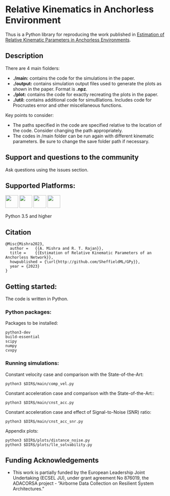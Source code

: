 # Relative Kinematics in Anchorless Environment

Thus is a Python library for reproducing the work published in [Estimation of Relative Kinematic Parameters in Anchorless Environments](https://link-url-here.org).

## Description
There are 4 main fiolders:
* **./main:** contains the code for the simulations in the paper.
* **./output:** contains simulation output files used to generate the plots as shown in the paper. Format is **.npz**.
* **./plot:** contains the code for exactly recreating the plots in the paper.
* **./util:** contains additional code for simu8lations. Includes code for Procrustes error and other miscellaneous functions.

Key points to consider:
* The paths specified in the code are specified relative to the location of the code. Consider changing the path appropriately.
* The codes in /main folder can be run again with different kinematic parameters. Be sure to change the save folder path if necessary.


## Support and questions to the community

Ask questions using the issues section.

## Supported Platforms:

[<img src="https://www.python.org/static/community_logos/python-logo-generic.svg" height=40px>](https://www.python.org/)
[<img src="https://upload.wikimedia.org/wikipedia/commons/5/5f/Windows_logo_-_2012.svg" height=40px>](http://www.microsoft.com/en-gb/windows)
[<img src="https://upload.wikimedia.org/wikipedia/commons/8/8e/OS_X-Logo.svg" height=40px>](http://www.apple.com/osx/)
[<img src="https://upload.wikimedia.org/wikipedia/commons/3/35/Tux.svg" height=40px>](https://en.wikipedia.org/wiki/List_of_Linux_distributions)

Python 3.5 and higher

## Citation

    @Misc{Mishra2023,
      author =   {{A. Mishra and R. T. Rajan}},
      title =    {{Estimation of Relative Kinematic Parameters of an Anchorless Network}},
      howpublished = {\url{http://github.com/SheffieldML/GPy}},
      year = {2023}
    }

## Getting started:

The code is written in Python.

### Python packages:

Packages to be installed:

    python3-dev
    build-essential   
    scipy
    numpy
    cvxpy

### Running simulations:

Constant velocity case and comparison with the State-of-the-Art:

    python3 $DIR$/main/comp_vel.py

Constant acceleration case and comparison with the State-of-the-Art::

    python3 $DIR$/main/cnst_acc.py

Constant acceleration case and effect of Signal-to-Noise (SNR) ratio:

    python3 $DIR$/main/cnst_acc_snr.py

Appendix plots:

    python3 $DIR$/plots/distance_noise.py
    python3 $DIR$/plots/lle_solvability.py

## Funding Acknowledgements

* This work is partially funded by the European Leadership Joint Undertaking (ECSEL JU), under grant agreement No 876019, the ADACORSA project - ”Airborne Data Collection on Resilient System Architectures.”
